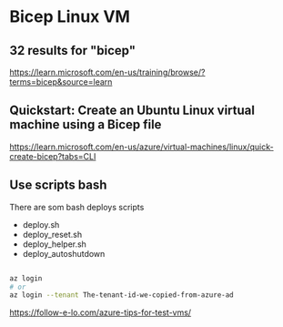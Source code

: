 # Bicep Linux VM

## 32 results for "bicep"

https://learn.microsoft.com/en-us/training/browse/?terms=bicep&source=learn


## Quickstart: Create an Ubuntu Linux virtual machine using a Bicep file

https://learn.microsoft.com/en-us/azure/virtual-machines/linux/quick-create-bicep?tabs=CLI

## Use scripts bash

There are som bash deploys scripts

* deploy.sh
* deploy_reset.sh
* deploy_helper.sh
* deploy_autoshutdown


```bash

az login
# or
az login --tenant The-tenant-id-we-copied-from-azure-ad

```
https://follow-e-lo.com/azure-tips-for-test-vms/

